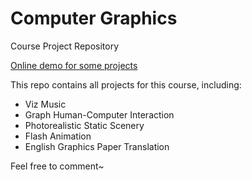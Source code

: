 # Computer Graphics

Course Project Repository

[Online demo for some projects](https://sorosliu1029.github.io/Computer_Graphics/)

This repo contains all projects for this course, including:

- Viz Music
- Graph Human-Computer Interaction
- Photorealistic Static Scenery
- Flash Animation
- English Graphics Paper Translation

Feel free to comment~